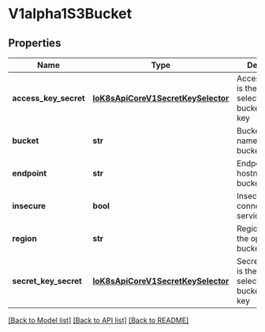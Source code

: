 # V1alpha1S3Bucket

## Properties
Name | Type | Description | Notes
------------ | ------------- | ------------- | -------------
**access_key_secret** | [**IoK8sApiCoreV1SecretKeySelector**](IoK8sApiCoreV1SecretKeySelector.md) | AccessKeySecret is the secret selector to the bucket&#39;s access key | 
**bucket** | **str** | Bucket is the name of the bucket | 
**endpoint** | **str** | Endpoint is the hostname of the bucket endpoint | 
**insecure** | **bool** | Insecure will connect to the service with TLS | [optional] 
**region** | **str** | Region contains the optional bucket region | [optional] 
**secret_key_secret** | [**IoK8sApiCoreV1SecretKeySelector**](IoK8sApiCoreV1SecretKeySelector.md) | SecretKeySecret is the secret selector to the bucket&#39;s secret key | 

[[Back to Model list]](../README.md#documentation-for-models) [[Back to API list]](../README.md#documentation-for-api-endpoints) [[Back to README]](../README.md)


